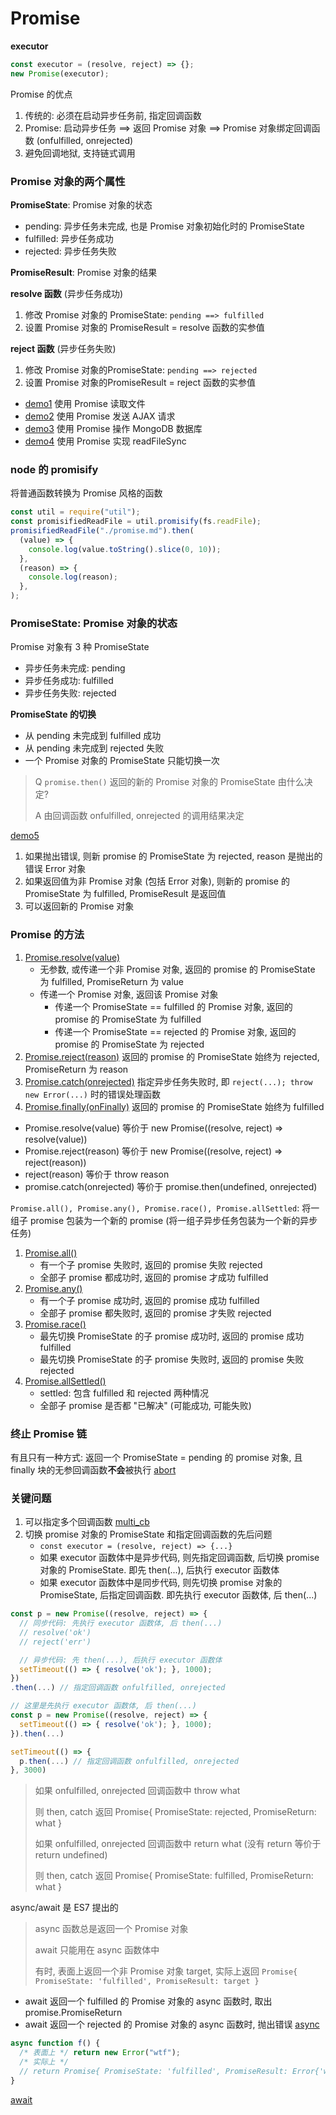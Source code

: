# Promise

**executor**

```js
const executor = (resolve, reject) => {};
new Promise(executor);
```

Promise 的优点

1. 传统的: 必须在启动异步任务前, 指定回调函数
2. Promise: 启动异步任务 ==> 返回 Promise 对象 ==> Promise 对象绑定回调函数 (onfulfilled, onrejected)
3. 避免回调地狱, 支持链式调用

### Promise 对象的两个属性

**PromiseState**: Promise 对象的状态

- pending: 异步任务未完成, 也是 Promise 对象初始化时的 PromiseState
- fulfilled: 异步任务成功
- rejected: 异步任务失败

**PromiseResult**: Promise 对象的结果

**resolve 函数** (异步任务成功)

1. 修改 Promise 对象的 PromiseState: `pending ==> fulfilled`
2. 设置 Promise 对象的 PromiseResult = resolve 函数的实参值

**reject 函数** (异步任务失败)

1. 修改 Promise 对象的PromiseState: `pending ==> rejected`
2. 设置 Promise 对象的PromiseResult = reject 函数的实参值

- [demo1](./demo1.js) 使用 Promise 读取文件
- [demo2](./demo2.html) 使用 Promise 发送 AJAX 请求
- [demo3](./demo3.js) 使用 Promise 操作 MongoDB 数据库
- [demo4](./demo4.js) 使用 Promise 实现 readFileSync

### node 的 promisify

将普通函数转换为 Promise 风格的函数

```js
const util = require("util");
const promisifiedReadFile = util.promisify(fs.readFile);
promisifiedReadFile("./promise.md").then(
  (value) => {
    console.log(value.toString().slice(0, 10));
  },
  (reason) => {
    console.log(reason);
  },
);
```

### PromiseState: Promise 对象的状态

Promise 对象有 3 种 PromiseState

- 异步任务未完成: pending
- 异步任务成功: fulfilled
- 异步任务失败: rejected

**PromiseState 的切换**

- 从 pending 未完成到 fulfilled 成功
- 从 pending 未完成到 rejected 失败
- 一个 Promise 对象的 PromiseState 只能切换一次

> Q `promise.then()` 返回的新的 Promise 对象的 PromiseState 由什么决定?
>
> A 由回调函数 onfulfilled, onrejected 的调用结果决定

[demo5](./demo5.js)

1. 如果抛出错误, 则新 promise 的 PromiseState 为 rejected, reason 是抛出的错误 Error 对象
2. 如果返回值为非 Promise 对象 (包括 Error 对象), 则新的 promise 的 PromiseState 为 fulfilled, PromiseResult 是返回值
3. 可以返回新的 Promise 对象

### Promise 的方法

1. [Promise.resolve(value)](./api/resolve.js)
   - 无参数, 或传递一个非 Promise 对象, 返回的 promise 的 PromiseState 为 fulfilled, PromiseReturn 为 value
   - 传递一个 Promise 对象, 返回该 Promise 对象
     - 传递一个 PromiseState == fulfilled 的 Promise 对象, 返回的 promise 的 PromiseState 为 fulfilled
     - 传递一个 PromiseState == rejected 的 Promise 对象, 返回的 promise 的 PromiseState 为 rejected
2. [Promise.reject(reason)](./api/reject.js) 返回的 promise 的 PromiseState 始终为 rejected, PromiseReturn 为 reason
3. [Promise.catch(onrejected)](./api/catch.js) 指定异步任务失败时, 即 `reject(...); throw new Error(...)` 时的错误处理函数
4. [Promise.finally(onFinally)](./api/finally.js) 返回的 promise 的 PromiseState 始终为 fulfilled

- Promise.resolve(value) 等价于 new Promise((resolve, reject) => resolve(value))
- Promise.reject(reason) 等价于 new Promise((resolve, reject) => reject(reason))
- reject(reason) 等价于 throw reason
- promise.catch(onrejected) 等价于 promise.then(undefined, onrejected)

`Promise.all(), Promise.any(), Promise.race(), Promise.allSettled`: 将一组子 promise 包装为一个新的 promise (将一组子异步任务包装为一个新的异步任务)

1. [Promise.all()](./api/all.js)
   - 有一个子 promise 失败时, 返回的 promise 失败 rejected
   - 全部子 promise 都成功时, 返回的 promise 才成功 fulfilled
2. [Promise.any()](./api/any.js)
   - 有一个子 promise 成功时, 返回的 promise 成功 fulfilled
   - 全部子 promise 都失败时, 返回的 promise 才失败 rejected
3. [Promise.race()](./api/race.js)
   - 最先切换 PromiseState 的子 promise 成功时, 返回的 promise 成功 fulfilled
   - 最先切换 PromiseState 的子 promise 失败时, 返回的 promise 失败 rejected
4. [Promise.allSettled()](./api/allSettled.js)
   - settled: 包含 fulfilled 和 rejected 两种情况
   - 全部子 promise 是否都 "已解决" (可能成功, 可能失败)

### 终止 Promise 链

有且只有一种方式: 返回一个 PromiseState = pending 的 promise 对象, 且 finally 块的无参回调函数**不会**被执行 [abort](./abort.js)

### 关键问题

1. 可以指定多个回调函数 [multi_cb](./multi_cb.js)
2. 切换 promise 对象的 PromiseState 和指定回调函数的先后问题
   - `const executor = (resolve, reject) => {...}`
   - 如果 executor 函数体中是异步代码, 则先指定回调函数, 后切换 promise 对象的 PromiseState. 即先 then(...), 后执行 executor 函数体
   - 如果 executor 函数体中是同步代码, 则先切换 promise 对象的 PromiseState, 后指定回调函数. 即先执行 executor 函数体, 后 then(...)

```js
const p = new Promise((resolve, reject) => {
  // 同步代码: 先执行 executor 函数体, 后 then(...)
  // resolve('ok')
  // reject('err')

  // 异步代码: 先 then(...), 后执行 executor 函数体
  setTimeout(() => { resolve('ok'); }, 1000);
})
.then(...) // 指定回调函数 onfulfilled, onrejected
```

```js
// 这里是先执行 executor 函数体, 后 then(...)
const p = new Promise((resolve, reject) => {
  setTimeout(() => { resolve('ok'); }, 1000);
}).then(...)

setTimeout(() => {
  p.then(...) // 指定回调函数 onfulfilled, onrejected
}, 3000)
```

> 如果 onfulfilled, onrejected 回调函数中 throw what
>
> 则 then, catch 返回 Promise{ PromiseState: rejected, PromiseReturn: what }
>
> 如果 onfulfilled, onrejected 回调函数中 return what (没有 return 等价于 return undefined)
>
> 则 then, catch 返回 Promise{ PromiseState: fulfilled, PromiseReturn: what }

async/await 是 ES7 提出的

> async 函数总是返回一个 Promise 对象
>
> await 只能用在 async 函数体中
>
> 有时, 表面上返回一个非 Promise 对象 target, 实际上返回 `Promise{ PromiseState: 'fulfilled', PromiseResult: target }`

- await 返回一个 fulfilled 的 Promise 对象的 async 函数时, 取出 promise.PromiseReturn
- await 返回一个 rejected 的 Promise 对象的 async 函数时, 抛出错误
  [async](./async.js)

```js
async function f() {
  /* 表面上 */ return new Error("wtf");
  /* 实际上 */
  // return Promise{ PromiseState: 'fulfilled', PromiseResult: Error{'wtf'} }
}
```

[await](./await.js)
